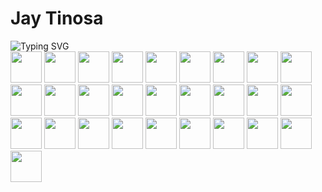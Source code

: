 <link rel="preconnect" href="https://fonts.googleapis.com">
<link rel="preconnect" href="https://fonts.gstatic.com" crossorigin>
<link href="https://fonts.googleapis.com/css2?family=Fira+Code&display=swap" rel="stylesheet">
<h1 id="name">
    Jay Tinosa
</h1>
<div id="typed">
    <img src="https://readme-typing-svg.demolab.com?font=Fira+Code&weight=500&size=25&duration=3000&pause=100&color=1976D2&center=false&random=false&width=435&lines=Professor;App+Developer;Web+Developer" alt="Typing SVG" />
<div>
<div id="languages">
    <img src="https://cdn.jsdelivr.net/gh/devicons/devicon/icons/java/java-original.svg" height="50px" width="50px"/>
    <img src="https://cdn.jsdelivr.net/gh/devicons/devicon/icons/kotlin/kotlin-original.svg" height="50px" width="50px"/>
    <img src="https://cdn.jsdelivr.net/gh/devicons/devicon/icons/c/c-original.svg" height="50px" width="50px"/>
    <img src="https://cdn-icons-png.flaticon.com/512/6132/6132222.png" height="50px" width="50px"/>
    <img src="https://cdn.jsdelivr.net/gh/devicons/devicon/icons/csharp/csharp-original.svg" height="50px" width="50px"/>
    <img src="https://cdn.jsdelivr.net/gh/devicons/devicon/icons/html5/html5-original.svg" height="50px" width="50px"/>
    <img src="https://cdn.jsdelivr.net/gh/devicons/devicon/icons/css3/css3-original.svg" height="50px" width="50px"/>
    <img src="https://cdn.jsdelivr.net/gh/devicons/devicon/icons/javascript/javascript-original.svg" height="50px" width="50px"/>
    <img src="https://upload.wikimedia.org/wikipedia/commons/thumb/4/4c/Typescript_logo_2020.svg/512px-Typescript_logo_2020.svg.png?20221110153201" height="50px" width="50px"/>
    <img src="https://cdn.jsdelivr.net/gh/devicons/devicon/icons/php/php-original.svg" height="50px" width="50px"/>
    <img src="https://cdn.jsdelivr.net/gh/devicons/devicon/icons/python/python-original.svg" height="50px" width="50px"/>
    <img src="https://cdn.jsdelivr.net/gh/devicons/devicon/icons/rust/rust-plain.svg" height="50px" width="50px"/>
    <img src="https://upload.wikimedia.org/wikipedia/commons/e/e3/Nim_logo.svg" height="50px" width="50px"/>
    <img src="https://user-images.githubusercontent.com/5421823/62779159-4cf76880-baaa-11e9-8318-e20a1aaa913a.png" height="50px" width="50px"/>
    <img src="https://upload.wikimedia.org/wikipedia/commons/thumb/a/a7/React-icon.svg/1150px-React-icon.svg.png" height="50px" width="50px"/>
    <img src="https://upload.wikimedia.org/wikipedia/commons/thumb/c/cf/Angular_full_color_logo.svg/2048px-Angular_full_color_logo.svg.png" height="50px" width="50px"/>
    <img src="https://static.expo.dev/static/brand/square-512x512.png" height="50px" width="50px"/>
    <img src="https://static-00.iconduck.com/assets.00/node-js-icon-227x256-913nazt0.png" height="50px" width="50px"/>
    <img src="https://encrypted-tbn0.gstatic.com/images?q=tbn:ANd9GcQegowPDKqrJzjjfqfoFznZnVrzdq9uNE6g71NrtBT6R5GBXHvmK4qtr9KF78wB4psgejg&usqp=CAU" height="50px" width="50px"/>
    <img src="https://cdn.icon-icons.com/icons2/2699/PNG/512/firebase_logo_icon_171157.png" height="50px" width="50px"/>
    <img src="https://static.javatpoint.com/mysql/images/mysql-tutorial.png" height="50px" width="50px"/>
    <img src="https://upload.wikimedia.org/wikipedia/commons/thumb/2/29/Postgresql_elephant.svg/993px-Postgresql_elephant.svg.png" height="50px" width="50px"/>
    <img src="https://upload.wikimedia.org/wikipedia/commons/thumb/9/97/Sqlite-square-icon.svg/2048px-Sqlite-square-icon.svg.png" height="50px" width="50px"/>
    <img src="https://upload.wikimedia.org/wikipedia/commons/thumb/9/91/Dart-logo-icon.svg/640px-Dart-logo-icon.svg.png" height="50px" width="50px"/>
    <img src="https://git-scm.com/images/logos/downloads/Git-Icon-1788C.png" height="50px" width="50px"/>
    <img src="https://cdn.jsdelivr.net/gh/devicons/devicon/icons/bash/bash-original.svg" height="50px" width="50px"/>
    <img src="https://upload.wikimedia.org/wikipedia/commons/2/2f/PowerShell_5.0_icon.png" height="50px" width="50px"/>
    <img src="https://cdn.icon-icons.com/icons2/2407/PNG/512/aws_icon_146074.png" height="50px" width="50px"/>
</div>

